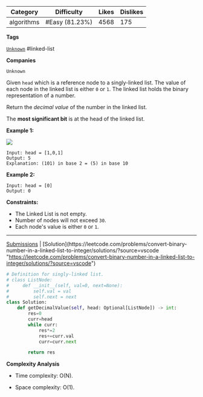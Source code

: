 | Category   | Difficulty     | Likes | Dislikes |
| ---------- | -------------- | ----- | -------- |
| algorithms | #Easy (81.23%) | 4568  | 175      |

**Tags**

[`Unknown`](https://leetcode.com/tag/Unknown?source=vscode "https://leetcode.com/tag/Unknown?source=vscode") #linked-list 

**Companies**

`Unknown`

Given `head` which is a reference node to a singly-linked list. The value of each node in the linked list is either `0` or `1`. The linked list holds the binary representation of a number.

Return the _decimal value_ of the number in the linked list.

The **most significant bit** is at the head of the linked list.

**Example 1:**

![](https://assets.leetcode.com/uploads/2019/12/05/graph-1.png)

```
Input: head = [1,0,1]
Output: 5
Explanation: (101) in base 2 = (5) in base 10
```

**Example 2:**

```
Input: head = [0]
Output: 0
```

**Constraints:**

- The Linked List is not empty.
- Number of nodes will not exceed `30`.
- Each node's value is either `0` or `1`.

---

[Submissions](https://leetcode.com/problems/convert-binary-number-in-a-linked-list-to-integer/submissions/?source=vscode "https://leetcode.com/problems/convert-binary-number-in-a-linked-list-to-integer/submissions/?source=vscode") | [Solution](https://leetcode.com/problems/convert-binary-number-in-a-linked-list-to-integer/solutions/?source=vscode "https://leetcode.com/problems/convert-binary-number-in-a-linked-list-to-integer/solutions/?source=vscode")

```python
# Definition for singly-linked list.
# class ListNode:
#     def __init__(self, val=0, next=None):
#         self.val = val
#         self.next = next
class Solution:
    def getDecimalValue(self, head: Optional[ListNode]) -> int:
        res=0
        curr=head
        while curr:
            res*=2
            res+=curr.val
            curr=curr.next

        return res
```

**Complexity Analysis**

- Time complexity: O(N).
    
- Space complexity: O(1).